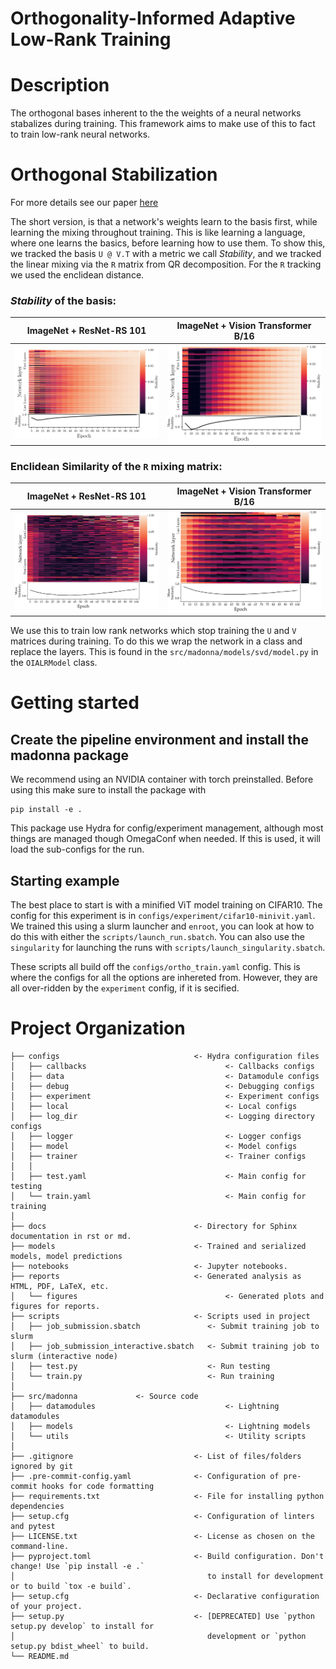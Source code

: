 # Orthogonality-Informed Adaptive Low-Rank Training

# Description
The orthogonal bases inherent to the the weights of a neural networks stabalizes during training.
This framework aims to make use of this to fact to train low-rank neural networks.

# Orthogonal Stabilization
For more details see our paper [here](https://arxiv.org/abs/2401.08505)

The short version, is that a network's weights learn to the basis first, while learning the mixing throughout training.
This is like learning a language, where one learns the basics, before learning how to use them.
To show this, we tracked the basis `U @ V.T` with a metric we call *Stability*, and we tracked the linear mixing via the `R` matrix from QR decomposition. For the `R` tracking we used the enclidean distance.

### *Stability* of the basis:

ImageNet + ResNet-RS 101  |  ImageNet + Vision Transformer B/16
:-------------------------:|:-------------------------:
![](figures/resnetrs-imagenet-baseline-5epochs-crop.png)  |  ![](figures/vit-imagenet-baseline-5epochs-crop.png)

### Enclidean Similarity of the `R` mixing matrix:

ImageNet + ResNet-RS 101  |  ImageNet + Vision Transformer B/16
:-------------------------:|:-------------------------:
![](figures/resnet-r-cdist-crop.png)  |  ![](figures/vit-r-cdist-crop.png)

We use this to train low rank networks which stop training the `U` and `V` matrices during training. To do this we wrap the network in a class and replace the layers.
This is found in the `src/madonna/models/svd/model.py` in the `OIALRModel` class.

# Getting started

## Create the pipeline environment and install the madonna package
We recommend using an NVIDIA container with torch preinstalled.
Before using this make sure to install the package with
```
pip install -e .
```

This package use Hydra for config/experiment management, although most things are managed though OmegaConf when needed.
If this is used, it will load the sub-configs for the run.

## Starting example
The best place to start is with a minified ViT model training on CIFAR10.
The config for this experiment is in `configs/experiment/cifar10-minivit.yaml`.
We trained this using a slurm launcher and `enroot`, you can look at how to do this with either the `scripts/launch_run.sbatch`.
You can also use the `singularity` for launching the runs with `scripts/launch_singularity.sbatch`.

These scripts all build off the `configs/ortho_train.yaml` config. This is where the configs for all the options are inhereted from. However, they are all over-ridden by the `experiment` config, if it is secified.


# Project Organization
```
├── configs                              <- Hydra configuration files
│   ├── callbacks                               <- Callbacks configs
│   ├── data                                    <- Datamodule configs
│   ├── debug                                   <- Debugging configs
│   ├── experiment                              <- Experiment configs
│   ├── local                                   <- Local configs
│   ├── log_dir                                 <- Logging directory configs
│   ├── logger                                  <- Logger configs
│   ├── model                                   <- Model configs
│   ├── trainer                                 <- Trainer configs
│   │
│   ├── test.yaml                               <- Main config for testing
│   └── train.yaml                              <- Main config for training
│
├── docs                                 <- Directory for Sphinx documentation in rst or md.
├── models                               <- Trained and serialized models, model predictions
├── notebooks                            <- Jupyter notebooks.
├── reports                              <- Generated analysis as HTML, PDF, LaTeX, etc.
│   └── figures                                 <- Generated plots and figures for reports.
├── scripts                              <- Scripts used in project
│   ├── job_submission.sbatch               <- Submit training job to slurm
│   ├── job_submission_interactive.sbatch   <- Submit training job to slurm (interactive node)
│   ├── test.py                             <- Run testing
│   └── train.py                            <- Run training
│
├── src/madonna             <- Source code
│   ├── datamodules                             <- Lightning datamodules
│   ├── models                                  <- Lightning models
│   └── utils                                   <- Utility scripts
│
├── .gitignore                           <- List of files/folders ignored by git
├── .pre-commit-config.yaml              <- Configuration of pre-commit hooks for code formatting
├── requirements.txt                     <- File for installing python dependencies
├── setup.cfg                            <- Configuration of linters and pytest
├── LICENSE.txt                          <- License as chosen on the command-line.
├── pyproject.toml                       <- Build configuration. Don't change! Use `pip install -e .`
│                                           to install for development or to build `tox -e build`.
├── setup.cfg                            <- Declarative configuration of your project.
├── setup.py                             <- [DEPRECATED] Use `python setup.py develop` to install for
│                                           development or `python setup.py bdist_wheel` to build.
└── README.md
```
